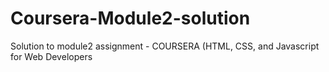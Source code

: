 # Coursera-Module2-solution
Solution to module2 assignment - COURSERA (HTML, CSS, and Javascript for Web Developers
